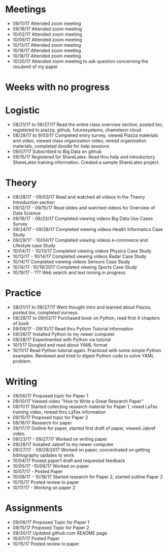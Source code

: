 
# Meetings

* 09/11/17  Attended zoom meeting
* 09/18/17  Attended zoom meeting
* 10/02/17  Attended zoom meeting
* 10/09/17  Attended zoom meeting
* 10/13/17  Attended zoom meeting
* 10/16/17  Attended zoom meeting
* 10/18/17  Attended zoom meeting
* 10/20/17  Attended zoom meeting to ask question concerning the resubmit of my paper

# Weeks with no progress

# Logistic

* 08/21/17 to 08/27/17 Read the entire class overview section, posted bio, registered to piazza, github, futuresystems, chameleon cloud
* 08/28/17 to 9/03/17 Completed entry survey, viewed Piazza materials and video, viewed class organization video, reread organization materials, completed doodle for help sessions
* 09/07/17 Subscribed to Big Data on github
* 09/15/17 Registered for ShareLatex. Read thru help and introductory ShareLatex training information. Created a sample ShareLatex project. 


# Theory

* 08/28/17 - 09/03/17 Read and watched all videos in the Theory Introduction section
* 09/12/17 - 09/15/17 Read slides and watched videos for Overview of Data Science 
* 09/16/17 - 09/23/17 Completed viewing videos Big Data Use Cases Survey
* 09/24/17 - 09/28/17 Completed viewing videos Health Informatics Case Study
* 09/29/17 - 10/04/17 Completed viewing videos e-commerce and Lifestyle case Study
* 10/04/17 - 10/13/17 Completed viewing videos Physics Case Study
* 10/13/17 - 10/14/17 Completed viewing videos Radar Case Study
* 10/14/17 Completed viewing videos Sensors Case Study
* 10/14/17 -10/19/2017 Completed viewing Sports Case Study
* 10/19/17 - ??? Web search and text mining in progress

# Practice

* 08/21/17 to 08/27/17  Went thought intro and learned about Piazza, posted bio, completed surveys
* 08/28/17 to 09/03/17  Purchased book on Python, read first 4 chapters of book
* 09/09/17 - 09/10/17   Read thru Python Tutorial information
* 09/26/17 Installed Python to my newer computer
* 09/28/17 Experimented with Python via tutorial
* 10/1/17 Googled and read about YAML format
* 10/11/17  Read Python tutorial again.  Practiced with some simple Python examples. Reviewed and tried to digest Python code to solve YAML problem.


# Writing

* 09/06/17 Proposed topic for Paper 1
* 09/10/17 Viewed video "How to Write a Great Research Paper"
* 09/11/17 Started collecting research material for Paper 1, viwed LaTex training video, reread thru LaTex information 
* 09/15/17 Proposed topic for Paper 2
* 09/16/17 Research for paper
* 09/17/17 Outline for paper, started first draft of paper, viewed Jabref video. 
* 09/23/17 - 09/27/17 Worked on writing paper
* 09/26/17 Installed Jabref to my newer computer
* 09/27/17 - 09/29/2017 Worked on paper, concentrated on getting bibliography updates to work
* 10/04/17 Posted paper1 draft and requested feedback
* 10/05/17 -10/06/17 Worked on paper
* 10/07/17 - Posted Paper 
* 10/08/17 - 10/16/17  Started research for Paper 2, started outline Paper 2
* 10/15/17 Posted review to paper
* 10/17/17 - Working on paper 2

# Assignments

* 09/06/17 Proposed Topic for Paper 1
* 09/15/17 Proposed Topic for Paper 2
* 09/20/17 Updated github.com README page
* 10/07/17 Posted Paper 
* 10/15/17 Posted review to paper

